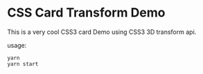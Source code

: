 # CSS Card Transform Demo

This is a very cool CSS3 card Demo using CSS3 3D transform api.

usage:

```
yarn
yarn start
```
